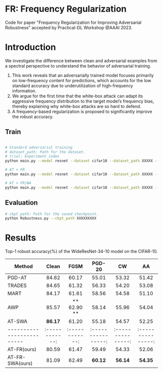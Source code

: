 # FR: Frequency Regularization

Code for paper "Frequency Regularization for Improving Adversarial Robustness" accepted by Practical-DL Workshop @AAAI 2023.

# Introduction

We investigate the difference between clean and adversarial examples from a spectral perspective to understand the behavior of adversarial training.
1. This work reveals that an adversarially trained model focuses primarily on low-frequency content for predictions, which accounts for the low standard accuracy due to underutilization of high-frequency information.
2. We argue for the first time that the white-box attack can adapt its aggressive frequency distribution to the target model’s frequency bias, thereby explaining why white-box attacks are so hard to defend.
3. A frequency-based regularization is proposed to significantly improve the robust accuracy.

## Train

```bash

# Standard adversarial training
# dataset_path: Path for the dataset.
# trial: Experiment index
python main.py --model resnet --dataset cifar10 --dataset_path XXXXX --trial X

# AT + FR
python main.py --model resnet --dataset cifar10 --dataset_path XXXXX --trial X --fre_loss

# AT + FR/WA
python main.py --model resnet --dataset cifar10 --dataset_path XXXXX --trial X --fre_loss --swa

```

## Evaluation
```bash
# ckpt_path: Path for the saved checkpoint.
python Robustness.py --ckpt_path XXXXXXXXX
```

# Results

Top-1 robust accuracy(\%) of the WideResNet-34-10 model on the CIFAR-10.

| Method                    |  Clean        | FGSM          | PGD-20           | CW              | AA              |
| ------------------------- |:------------: |:------------: |:----------------:|:---------------:|:---------------:|
| PGD-AT                    | 84.62         | 60.17         | 55.01            | 53.32           | 51.42           |
| TRADES                    | 84.65         | 61.32         | 56.33            | 54.20           | 53.08           |
| MART                      | 84.17         | 61.61         | 58.56            | 54.58           | 51.10           |
| AWP                       | 85.57         |** 62.90 **        | 58.14            | 55.96           | 54.04           |
| AT-SWA                    | **86.17**         | 61.20         | 55.18            | 54.57           | 52.25           |
| ------------------------- |:------------: |:------------: |:----------------:|:---------------:|:---------------:|
| AT-FR(ours)               | 80.59         | 61.47         | 59.49            | 54.33           | 52.06           |
| AT-FR-SWA(ours)           | 81.09         | 62.49         | **60.12**          | **56.14**         | **54.35**          |




